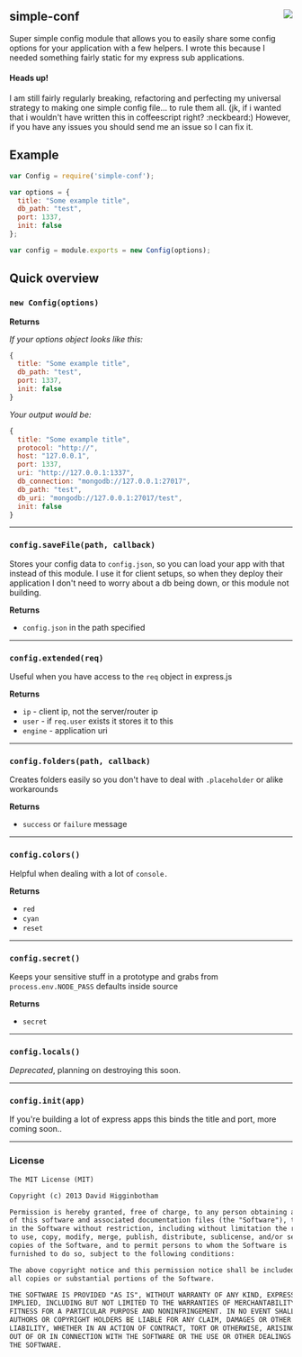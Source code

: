 ## simple-conf <img src="https://drone.io/github.com/dhigginbotham/simple-conf/status.png" align="right" />
Super simple config module that allows you to easily share some config options for your application with a few helpers. I wrote this because I needed something fairly static for my express sub applications.

#### Heads up!
I am still fairly regularly breaking, refactoring and perfecting my universal strategy to making one simple config file... to rule them all. (jk, if i wanted that i wouldn't have written this in coffeescript right? :neckbeard:) However, if you have any issues you should send me an issue so I can fix it.

## Example

```js
var Config = require('simple-conf');

var options = {
  title: "Some example title",
  db_path: "test",
  port: 1337,
  init: false
};

var config = module.exports = new Config(options);
```

## Quick overview

### `new Config(options)`
**Returns**

*If your options object looks like this:*

```js
{
  title: "Some example title",
  db_path: "test",
  port: 1337,
  init: false
}
```

*Your output would be:*

```js
{
  title: "Some example title",
  protocol: "http://",
  host: "127.0.0.1",
  port: 1337,
  uri: "http://127.0.0.1:1337",
  db_connection: "mongodb://127.0.0.1:27017",
  db_path: "test",
  db_uri: "mongodb://127.0.0.1:27017/test",
  init: false
}
```

----

### `config.saveFile(path, callback)`
Stores your config data to `config.json`, so you can load your app with that instead of this module. I use it for client setups, so when they deploy their application I don't need to worry about a db being down, or this module not building.

**Returns**

- `config.json` in the path specified

----

### `config.extended(req)`
Useful when you have access to the `req` object in express.js

**Returns**

- `ip` - client ip, not the server/router ip
- `user` - if `req.user` exists it stores it to this
- `engine` - application uri

----

### `config.folders(path, callback)`
Creates folders easily so you don't have to deal with `.placeholder` or alike workarounds

**Returns** 

- `success` or `failure` message

----

### `config.colors()`
Helpful when dealing with a lot of `console.`

**Returns**
- `red`
- `cyan`
- `reset`

----

### `config.secret()`
Keeps your sensitive stuff in a prototype and grabs from `process.env.NODE_PASS` defaults inside source

**Returns**

- `secret`

----

### `config.locals()`
*Deprecated*, planning on destroying this soon.

----

### `config.init(app)`
If you're building a lot of express apps this binds the title and port, more coming soon..

----

### License

```md
The MIT License (MIT)

Copyright (c) 2013 David Higginbotham 

Permission is hereby granted, free of charge, to any person obtaining a copy
of this software and associated documentation files (the "Software"), to deal
in the Software without restriction, including without limitation the rights
to use, copy, modify, merge, publish, distribute, sublicense, and/or sell
copies of the Software, and to permit persons to whom the Software is
furnished to do so, subject to the following conditions:

The above copyright notice and this permission notice shall be included in
all copies or substantial portions of the Software.

THE SOFTWARE IS PROVIDED "AS IS", WITHOUT WARRANTY OF ANY KIND, EXPRESS OR
IMPLIED, INCLUDING BUT NOT LIMITED TO THE WARRANTIES OF MERCHANTABILITY,
FITNESS FOR A PARTICULAR PURPOSE AND NONINFRINGEMENT. IN NO EVENT SHALL THE
AUTHORS OR COPYRIGHT HOLDERS BE LIABLE FOR ANY CLAIM, DAMAGES OR OTHER
LIABILITY, WHETHER IN AN ACTION OF CONTRACT, TORT OR OTHERWISE, ARISING FROM,
OUT OF OR IN CONNECTION WITH THE SOFTWARE OR THE USE OR OTHER DEALINGS IN
THE SOFTWARE.
```
